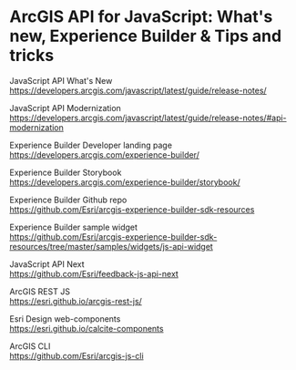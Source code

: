 # ArcGIS API for JavaScript: What's new, Experience Builder & Tips and tricks

JavaScript API What's New<br/>
https://developers.arcgis.com/javascript/latest/guide/release-notes/

JavaScript API Modernization<br/>
https://developers.arcgis.com/javascript/latest/guide/release-notes/#api-modernization

Experience Builder Developer landing page<br/>
https://developers.arcgis.com/experience-builder/

Experience Builder Storybook<br/>
https://developers.arcgis.com/experience-builder/storybook/

Experience Builder Github repo<br/>
https://github.com/Esri/arcgis-experience-builder-sdk-resources

Experience Builder sample widget<br/>
https://github.com/Esri/arcgis-experience-builder-sdk-resources/tree/master/samples/widgets/js-api-widget

JavaScript API Next<br/>
https://github.com/Esri/feedback-js-api-next

ArcGIS REST JS<br/>
https://esri.github.io/arcgis-rest-js/

Esri Design web-components<br/>
https://esri.github.io/calcite-components

ArcGIS CLI<br/>
https://github.com/Esri/arcgis-js-cli
